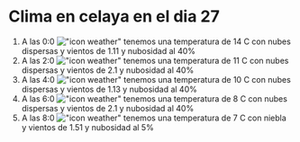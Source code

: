 # Clima en celaya en el dia 27

1. A las 0:0 !["icon weather"](http://openweathermap.org/img/w/03n.png) tenemos una temperatura de 14 C con nubes dispersas y  vientos de 1.11 y nubosidad al 40%
1. A las 2:0 !["icon weather"](http://openweathermap.org/img/w/03n.png) tenemos una temperatura de 11 C con nubes dispersas y  vientos de 2.1 y nubosidad al 40%
1. A las 4:0 !["icon weather"](http://openweathermap.org/img/w/03n.png) tenemos una temperatura de 10 C con nubes dispersas y  vientos de 1.13 y nubosidad al 40%
1. A las 6:0 !["icon weather"](http://openweathermap.org/img/w/03n.png) tenemos una temperatura de 8 C con nubes dispersas y  vientos de 2.1 y nubosidad al 40%
1. A las 8:0 !["icon weather"](http://openweathermap.org/img/w/50d.png) tenemos una temperatura de 7 C con niebla y  vientos de 1.51 y nubosidad al 5%
